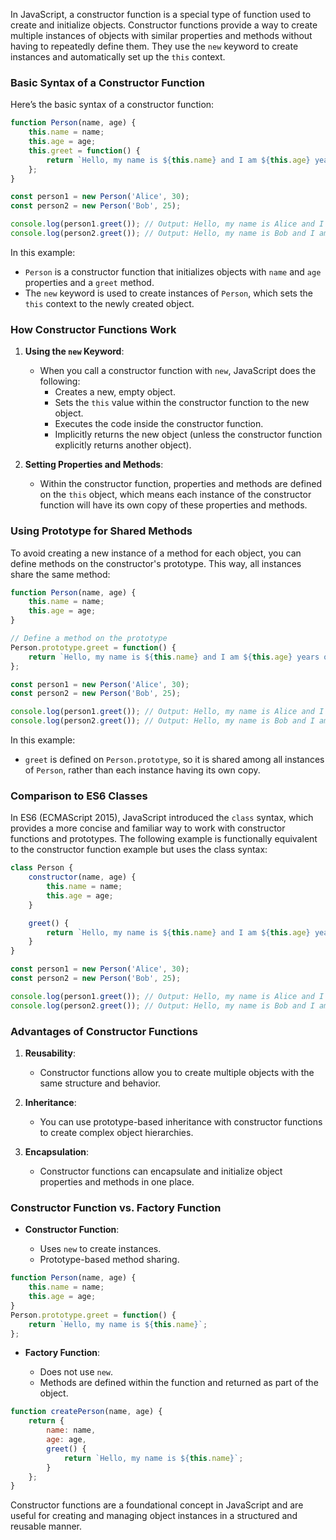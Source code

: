 In JavaScript, a constructor function is a special type of function used to create and initialize objects. Constructor functions provide a way to create multiple instances of objects with similar properties and methods without having to repeatedly define them. They use the `new` keyword to create instances and automatically set up the `this` context.

### **Basic Syntax of a Constructor Function**

Here’s the basic syntax of a constructor function:

```javascript
function Person(name, age) {
    this.name = name;
    this.age = age;
    this.greet = function() {
        return `Hello, my name is ${this.name} and I am ${this.age} years old.`;
    };
}

const person1 = new Person('Alice', 30);
const person2 = new Person('Bob', 25);

console.log(person1.greet()); // Output: Hello, my name is Alice and I am 30 years old.
console.log(person2.greet()); // Output: Hello, my name is Bob and I am 25 years old.

```

In this example:

- `Person` is a constructor function that initializes objects with `name` and `age` properties and a `greet` method.
- The `new` keyword is used to create instances of `Person`, which sets the `this` context to the newly created object.

### **How Constructor Functions Work**

1. **Using the `new` Keyword**:
    
    - When you call a constructor function with `new`, JavaScript does the following:
        - Creates a new, empty object.
        - Sets the `this` value within the constructor function to the new object.
        - Executes the code inside the constructor function.
        - Implicitly returns the new object (unless the constructor function explicitly returns another object).
2. **Setting Properties and Methods**:
    
    - Within the constructor function, properties and methods are defined on the `this` object, which means each instance of the constructor function will have its own copy of these properties and methods.

### **Using Prototype for Shared Methods**

To avoid creating a new instance of a method for each object, you can define methods on the constructor's prototype. This way, all instances share the same method:

```javascript
function Person(name, age) {
    this.name = name;
    this.age = age;
}

// Define a method on the prototype
Person.prototype.greet = function() {
    return `Hello, my name is ${this.name} and I am ${this.age} years old.`;
};

const person1 = new Person('Alice', 30);
const person2 = new Person('Bob', 25);

console.log(person1.greet()); // Output: Hello, my name is Alice and I am 30 years old.
console.log(person2.greet()); // Output: Hello, my name is Bob and I am 25 years old.

```

In this example:

- `greet` is defined on `Person.prototype`, so it is shared among all instances of `Person`, rather than each instance having its own copy.

### **Comparison to ES6 Classes**

In ES6 (ECMAScript 2015), JavaScript introduced the `class` syntax, which provides a more concise and familiar way to work with constructor functions and prototypes. The following example is functionally equivalent to the constructor function example but uses the class syntax:

```javascript
class Person {
    constructor(name, age) {
        this.name = name;
        this.age = age;
    }

    greet() {
        return `Hello, my name is ${this.name} and I am ${this.age} years old.`;
    }
}

const person1 = new Person('Alice', 30);
const person2 = new Person('Bob', 25);

console.log(person1.greet()); // Output: Hello, my name is Alice and I am 30 years old.
console.log(person2.greet()); // Output: Hello, my name is Bob and I am 25 years old.

```

### **Advantages of Constructor Functions**

1. **Reusability**:
    
    - Constructor functions allow you to create multiple objects with the same structure and behavior.
2. **Inheritance**:
    
    - You can use prototype-based inheritance with constructor functions to create complex object hierarchies.
3. **Encapsulation**:
    
    - Constructor functions can encapsulate and initialize object properties and methods in one place.

### **Constructor Function vs. Factory Function**

- **Constructor Function**:
    
    - Uses `new` to create instances.
    - Prototype-based method sharing.
    
```javascript
function Person(name, age) {
    this.name = name;
    this.age = age;
}
Person.prototype.greet = function() {
    return `Hello, my name is ${this.name}`;
};

```
    
- **Factory Function**:
    
    - Does not use `new`.
    - Methods are defined within the function and returned as part of the object.
    
```javascript
function createPerson(name, age) {
    return {
        name: name,
        age: age,
        greet() {
            return `Hello, my name is ${this.name}`;
        }
    };
}

```
    

Constructor functions are a foundational concept in JavaScript and are useful for creating and managing object instances in a structured and reusable manner.